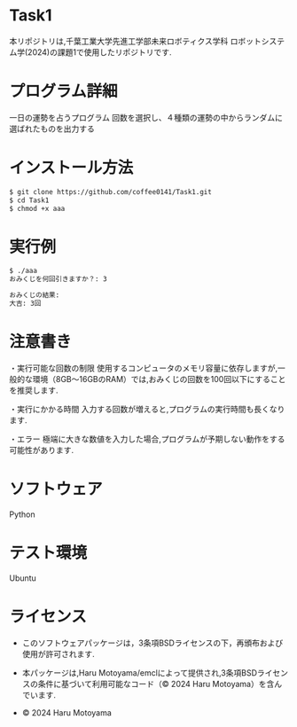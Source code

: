 # Task1
本リポジトリは,千葉工業大学先進工学部未来ロボティクス学科 ロボットシステム学(2024)の課題1で使用したリポジトリです.

# プログラム詳細
一日の運勢を占うプログラム
回数を選択し、４種類の運勢の中からランダムに選ばれたものを出力する

# インストール方法
```bash
$ git clone https://github.com/coffee0141/Task1.git
$ cd Task1
$ chmod +x aaa
```

# 実行例
```bash
$ ./aaa
おみくじを何回引きますか？: 3

おみくじの結果:
大吉: 3回
```

# 注意書き
・実行可能な回数の制限
使用するコンピュータのメモリ容量に依存しますが,一般的な環境（8GB～16GBのRAM）では,おみくじの回数を100回以下にすることを推奨します.

・実行にかかる時間
入力する回数が増えると,プログラムの実行時間も長くなります.

・エラー
極端に大きな数値を入力した場合,プログラムが予期しない動作をする可能性があります.

# ソフトウェア
Python

# テスト環境
Ubuntu

# ライセンス

- このソフトウェアパッケージは，3条項BSDライセンスの下，再頒布および使用が許可されます.

- 本パッケージは,Haru Motoyama/emclによって提供され,3条項BSDライセンスの条件に基づいて利用可能なコード（© 2024 Haru Motoyama）を含んでいます.

- © 2024 Haru Motoyama

